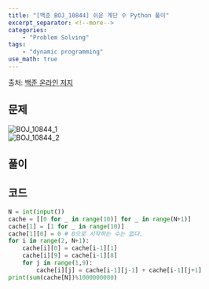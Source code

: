 ```yaml
---
title: "[백준 BOJ_10844] 쉬운 계단 수 Python 풀이"
excerpt_separator: <!--more-->
categories: 
    - "Problem Solving"
tags: 
    - "dynamic programming"
use_math: true
---
```

출처: [백준 온라인 저지](https://www.acmicpc.net/problem/10844)

## 문제  

![BOJ_10844_1](https://user-images.githubusercontent.com/59808674/116852277-fb542180-ac2e-11eb-8488-1587d10920a1.PNG)  
![BOJ_10844_2](https://user-images.githubusercontent.com/59808674/116852279-fc854e80-ac2e-11eb-8219-efb668e100b7.PNG)  

## 풀이  



## 코드  
```python
N = int(input())
cache = [[0 for _ in range(10)] for _ in range(N+1)]
cache[1] = [1 for _ in range(10)]
cache[1][0] = 0 # 0으로 시작하는 수는 없다.
for i in range(2, N+1):
    cache[i][0] = cache[i-1][1]
    cache[i][9] = cache[i-1][8]
    for j in range(1,9):
        cache[i][j] = cache[i-1][j-1] + cache[i-1][j+1]
print(sum(cache[N])%1000000000)

```